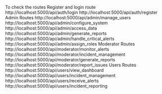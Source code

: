 To check the routes 
        Register and login route
           http://localhost:5000/api/auth/login
           http://localhost:5000/api/auth/register
        Admin Routes
           http://localhost:5000/api/admin/manage_users
           http://localhost:5000/api/admin/configure_system
           http://localhost:5000/api/admin/access_data
           http://localhost:5000/api/admin/generate_reports
           http://localhost:5000/api/admin/handle_critical_alerts
           http://localhost:5000/api/admin/assign_roles
        Moderator Routes 
           http://localhost:5000/api/moderator/monitor_alerts
           http://localhost:5000/api/moderator/incident_management
           http://localhost:5000/api/moderator/generate_reports
           http://localhost:5000/api/moderator/report_issues
         Users Routes 
           http://localhost:5000/api/users/view_dashboard
           http://localhost:5000/api/users/incident_management
           http://localhost:5000/api/users/receive_alerts
           http://localhost:5000/api/users/incident_reporting
        
           
        
        
        
